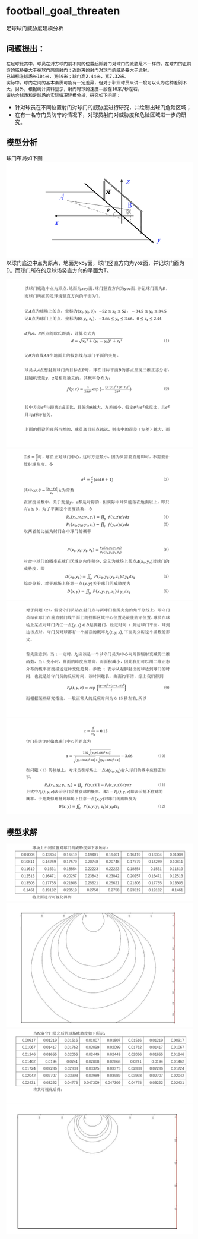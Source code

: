 # football_goal_threaten
足球球门威胁度建模分析
## 问题提出：
	在足球比赛中，球员在对方球门前不同的位置起脚射门对球门的威胁是不一样的。在球门的正前方的威胁要大于在球门两侧射门；近距离的射门对球门的威胁要大于远射。
	已知标准球场长104米，宽69米；球门高2.44米，宽7.32米。
	实际中，球门之间的基本素质可能有一定差异，但对于职业球员来讲一般可以认为这种差别不大。另外，根据统计资料显示，射门时球的速度一般在10米/秒左右。
	请结合球场和足球场的实际情况建模分析，研究如下问题：
  * 针对球员在不同位置射门对球门的威胁度进行研究，并绘制出球门危险区域；
  * 在有一名守门员防守的情况下，对球员射门对威胁度和危险区域进一步的研究。

	
 ## 模型分析
 球门布局如下图
 ![image](https://github.com/Aplicity/football_goal_threaten/blob/master/image/figure_01.png)
以球门底边中点为原点，地面为xoy面，球门竖直方向为yoz面，并记球门面为D。而球门所在的足球场竖直方向的平面为T。

![image](https://github.com/Aplicity/football_goal_threaten/blob/master/image/paper_01.png)
![image](https://github.com/Aplicity/football_goal_threaten/blob/master/image/paper_02.png)
![image](https://github.com/Aplicity/football_goal_threaten/blob/master/image/paper_03.png)
![image](https://github.com/Aplicity/football_goal_threaten/blob/master/image/paper_04.png)

## 模型求解
![image](https://github.com/Aplicity/football_goal_threaten/blob/master/image/paper_05.png)
![image](https://github.com/Aplicity/football_goal_threaten/blob/master/image/paper_06.png)
![image](https://github.com/Aplicity/football_goal_threaten/blob/master/image/paper_07.png)
![image](https://github.com/Aplicity/football_goal_threaten/blob/master/image/paper_08.png)
